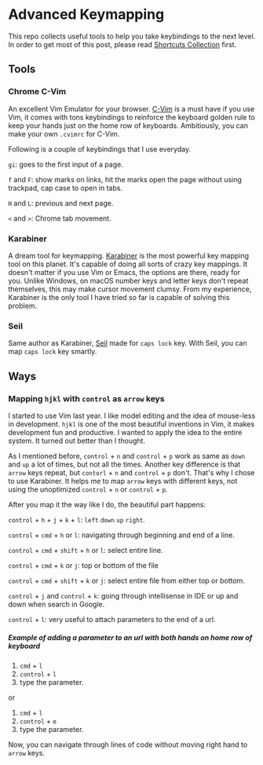 # Advanced Keymapping

This repo collects useful tools to help you take keybindings to the next level. In order to get most of this post, please read <a href="https://github.com/yifanchen/macOS-shortcuts-collection">Shortcuts Collection</a> first.

## Tools

### Chrome C-Vim

An excellent Vim Emulator for your browser. <a href="https://github.com/1995eaton/chromium-vim" target="_blank">C-Vim</a> is a must have if you use Vim, it comes with tons keybindings to reinforce the keyboard golden rule to keep your hands just on the home row of keyboards. Ambitiously, you can make your own `.cvimrc` for C-Vim.

Following is a couple of keybindings that I use everyday.

`gi`: goes to the first input of a page.

`f` and `F`: show marks on links, hit the marks open the page without using trackpad, cap case to open in tabs.

`H` and `L`: previous and next page.

`<` and `>`: Chrome tab movement.

### Karabiner

A dream tool for keymapping. <a href="https://pqrs.org/osx/karabiner" target="_blank">Karabiner</a> is the most powerful key mapping tool on this planet. It's capable of doing all sorts of crazy key mappings. It doesn't matter if you use Vim or Emacs, the options are there, ready for you. Unlike Windows, on macOS number keys and letter keys don't repeat themselves, this may make cursor movement clumsy. From my experience, Karabiner is the only tool I have tried so far is capable of solving this problem.

### Seil

Same author as Karabiner, <a href="https://github.com/tekezo/Seil" target="_blank">Seil</a> made for `caps lock` key. With Seil, you can map `caps lock` key smartly.

## Ways

### Mapping `hjkl` with `control` as `arrow` keys

I started to use Vim last year. I like model editing and the idea of mouse-less in development. `hjkl` is one of the most beautiful inventions in Vim, it makes development fun and productive. I wanted to apply the idea to the entire system. It turned out better than I thought.

As I mentioned before, `control` + `n` and `control` + `p` work as same as `down` and `up` a lot of times, but not all the times. Another key difference is that `arrow` keys repeat, but `contorl` + `n` and `control` + `p` don't. That's why I chose to use Karabiner. It helps me to map `arrow` keys with different keys, not using the unoptimized `control` + `n` or `control` + `p`.

After you map it the way like I do, the beautiful part happens:

`control` + `h` + `j` + `k` + `l`: `left` `down` `up` `right`.

`control` + `cmd` + `h` or `l`: navigating through beginning and end of a line.

`control` + `cmd` + `shift` + `h` or `l`: select entire line.

`control` + `cmd` + `k` or `j`: top or bottom of the file

`control` + `cmd` + `shift` + `k` or `j`: select entire file from either top or bottom.

`control` + `j` and `control` + `k`: going through intellisense in IDE or up and down when search in Google.

`control` + `l`: very useful to attach parameters to the end of a url.

##### Example of adding a parameter to an url with both hands on home row of keyboard

1. `cmd` + `l`
2. `control` + `l`
3. type the parameter.

or

1. `cmd` + `l`
2. `control` + `e`
3. type the parameter.

Now, you can navigate through lines of code without moving right hand to `arrow` keys.

